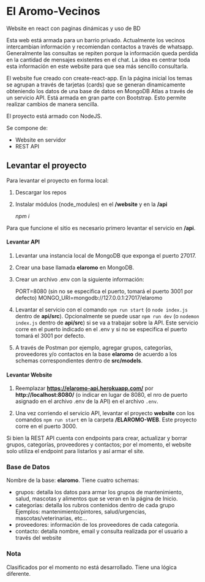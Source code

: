 # El Aromo-Vecinos
Website en react con paginas dinámicas y uso de BD

Esta web está armada para un barrio privado. Actualmente los vecinos intercambian información y recomiendan contactos a través de whatsapp. Generalmente las consultas se repiten porque la información queda perdida en la cantidad de mensajes existentes en el chat. La idea es centrar toda esta información en este website para que sea más sencillo consultarla.

El website fue creado con create-react-app. En la página inicial los temas se agrupan a través de tarjetas (cards) que se generan dinamicamente obteniendo los datos de una base de datos en MongoDB Atlas a través de un servicio API. 
Está armada en gran parte con Bootstrap. Esto permite realizar cambios de manera sencilla.

El proyecto está armado con NodeJS.

Se compone de:

 - Website en servidor 
 - REST API


## Levantar el proyecto
Para levantar el proyecto en forma local:

 1. Descargar los repos
 2. Instalar módulos (node_modules) en el **/website** y en la  **/api**

    *npm i* 

Para que funcione el sitio es necesario primero levantar el servicio en **/api**.

#### Levantar API

 1. Levantar una instancia local de MongoDB que exponga el puerto 27017. 
 2. Crear una base llamada **elaromo** en MongoDB.

 3. Crear un archivo .env con la siguiente información:
      
      PORT=8080  (sin no se especifica el puerto, tomará el puerto 3001 por defecto)
      MONGO_URI=mongodb://127.0.0.1:27017/elaromo

 4. Levantar el servicio con el comando `npm run start` (o `node index.js` dentro de **api/src**). Opcionalmente se puede usar `npm run dev` (o `nodemon index.js` dentro de **api/src**) si se va a trabajar sobre la API. Este servicio corre en el puerto indicado en el .env y si no se especifica el puerto tomará el 3001 por defecto.

 5. A través de Postman por ejemplo, agregar grupos, categorías, proveedores y/o contactos en la base **elaromo** de acuerdo a los schemas correspondientes dentro de **src/models**. 


#### Levantar Website

 1. Reemplazar **https://elaromo-api.herokuapp.com/** por **http://localhost:8080/** (o indicar en lugar de 8080, el nro de puerto asignado en el archivo .env de la API) en el archivo `.env`.

2. Una vez corriendo el servicio API, levantar el proyecto **website** con los comandos `npm run start` en la carpeta **/ELAROMO-WEB**. Este proyecto corre en el puerto 3000.


Si bien la REST API cuenta con endpoints para crear, actualizar y borrar grupos, categorías, proveedores y contactos; por el momento, el website solo utiliza el endpoint para listarlos y así armar el site.


### Base de Datos

Nombre de la base: **elaromo**. 
Tiene cuatro schemas: 
- grupos: detalla los datos para armar los grupos de mantenimiento, salud, mascotas y alimentos que se veran en la página de Inicio.
- categorías: detalla los rubros contenidos dentro de cada grupo 
    Ejemplos: mantenimiento/pintores, salud/urgencias, mascotas/veterinarias, etc...
- proveedores: información de los proveedores de cada categoría.
- contacto: detalla nombre, email y consulta realizada por el usuario a través del website


### Nota

Clasificados por el  momento no está desarrollado. Tiene una lógica diferente.



  

